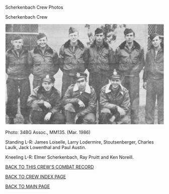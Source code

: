 
Scherkenbach Crew Photos






 




Scherkenbach Crew  
  

![](Scherkenbach.jpg)  

Photo: 34BG Assoc., MM135. (Mar. 1986\)  

Standing L-R: James Loiselle, Larry Lodermire, Stoutsenberger, Charles Laulk, Jack Lowenthal and Paul Austin.  

Kneeling L-R: Elmer Scherkenbach, Ray Pruitt and Ken Noreill.  
  

[BACK TO THIS CREW'S COMBAT RECORD](ValorToVictory/crews/Scherkenbach.md)  

[BACK TO CREW INDEX PAGE](ValorToVictory/000crews.md)  

[BACK TO MAIN PAGE](ValorToVictory/index.html)


